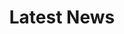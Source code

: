 ---
title: Latest News

# Listing view
view: card  # 切换为卡片式视图
sort_by: Date  # 按日期排序（默认，可选其他字段）
sort_ascending: false  # 最新的在前（降序，true 为旧的在前）

# 内容过滤（可选，如需限制显示范围）
# filter:
#   folders:
#     - post  # 仅显示 post 文件夹下的内容（新闻通常存于此）

design:
  columns: '1'  # 卡片列数：2列（支持 '1' 单列、'3' 三列，或响应式如 '1 3'）
  # 卡片高度是否统一（避免参差不齐）
  card_view:
    height: auto  # 可选 'uniform'（统一高度）或 'auto'（自适应）
---